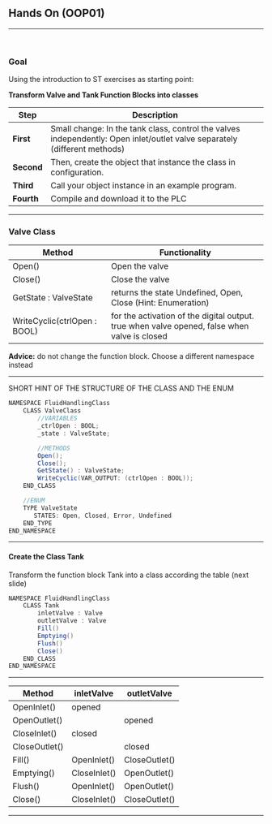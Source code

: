 ## Hands On (OOP01) 

----
<br>

### Goal

Using the introduction to ST exercises as starting point: 

**Transform Valve and Tank Function Blocks into classes**

| Step          | Description  |
|---------------|------------------------------------|
| **First**     | Small change: In the tank class, control the valves independently: Open inlet/outlet valve separately (different methods)|
| **Second**    | Then, create the object that instance the class in configuration.|
| **Third**     | Call your object instance in an example program.|
| **Fourth**    | Compile and download it to the PLC |


----
### Valve Class

|Method|Functionality|
   |-|-|
   |Open()|Open the valve|
   |Close()|Close the valve|
   |GetState : ValveState| returns the state Undefined, Open, Close (Hint: Enumeration)|
   |WriteCyclic(ctrlOpen : BOOL) | for the activation of the digital output. true when valve opened, false when valve is closed|

**Advice:** do not change the function block. Choose a different namespace instead

----

SHORT HINT OF THE STRUCTURE OF THE CLASS AND THE ENUM
```C#
NAMESPACE FluidHandlingClass
    CLASS ValveClass
        //VARIABLES
        _ctrlOpen : BOOL;
        _state : ValveState;

        //METHODS
        Open();
        Close();
        GetState() : ValveState;
        WriteCyclic(VAR_OUTPUT: (ctrlOpen : BOOL));
    END_CLASS

    //ENUM 
    TYPE ValveState 
       STATES: Open, Closed, Error, Undefined
    END_TYPE
END_NAMESPACE
```
----

#### Create the Class Tank

Transform the function block Tank into a class according the table (next slide)

```C#
NAMESPACE FluidHandlingClass
    CLASS Tank 
        inletValve : Valve
        outletValve : Valve
        Fill()
        Emptying()
        Flush() 
        Close()
    END_CLASS
END_NAMESPACE
```
----

|Method|inletValve|outletValve|
   |-|-|-|
   |OpenInlet() |opened|    |
   |OpenOutlet()||opened    |
   |CloseInlet()|closed|    |
   |CloseOutlet()||closed   |
   |Fill()| OpenInlet() | CloseOutlet()|
   |Emptying()|CloseInlet()|OpenOutlet()|
   |Flush()|OpenInlet()|OpenOutlet()|
   |Close()|CloseInlet()|CloseOutlet()|

---